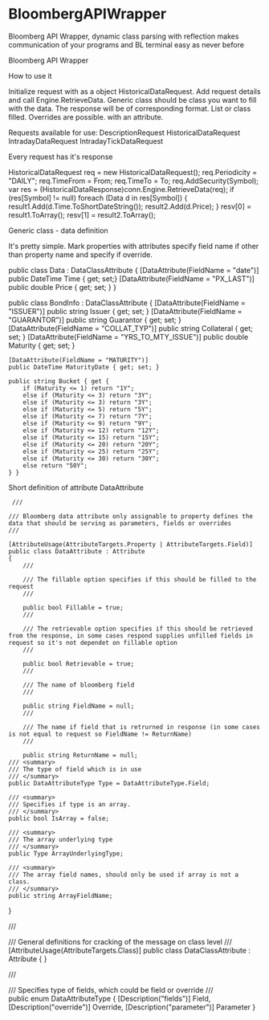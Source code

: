 # BloombergAPIWrapper
Bloomberg API Wrapper, dynamic class parsing with reflection makes communication of your programs and BL terminal easy as never before 


Bloomberg API Wrapper

How to use it

Initialize request with as a object HistoricalDataRequest. Add request details and call Engine.RetrieveData. Generic class should be class you want to fill with the data. The response will be of corresponding format. List or class filled. Overrides are possible. with an attribute.

Requests available for use: 
DescriptionRequest
HistoricalDataRequest
IntradayDataRequest
IntradayTickDataRequest

Every request has it's response 

HistoricalDataRequest req = new HistoricalDataRequest();
            req.Periodicity = "DAILY";
            req.TimeFrom = From;
            req.TimeTo = To;
            req.AddSecurity(Symbol);
            var res = (HistoricalDataResponse)conn.Engine.RetrieveData(req);
            if (res[Symbol] != null)
                foreach (Data d in res[Symbol])
                {
                    result1.Add(d.Time.ToShortDateString());
                    result2.Add(d.Price);
                }
        resv[0] = result1.ToArray();
        resv[1] = result2.ToArray();

Generic class - data definition

It's pretty simple. Mark properties with attributes specify field name if other than property name and specify if override.


  public class Data : DataClassAttribute
    {
        [DataAttribute(FieldName = "date")]
        public DateTime Time { get; set;}
        [DataAttribute(FieldName = "PX_LAST")]
        public double Price { get; set; }
}

public class BondInfo : DataClassAttribute {
    [DataAttribute(FieldName = "ISSUER")]
    public string Issuer { get; set; }
    [DataAttribute(FieldName = "GUARANTOR")]
    public string Guarantor { get; set; }
    [DataAttribute(FieldName = "COLLAT_TYP")]
    public string Collateral { get; set; }
    [DataAttribute(FieldName = "YRS_TO_MTY_ISSUE")]
    public double Maturity { get; set; }

    [DataAttribute(FieldName = "MATURITY")]
    public DateTime MaturityDate { get; set; }

    public string Bucket { get {
        if (Maturity <= 1) return "1Y";
        else if (Maturity <= 3) return "3Y";
        else if (Maturity <= 3) return "3Y";
        else if (Maturity <= 5) return "5Y";
        else if (Maturity <= 7) return "7Y";
        else if (Maturity <= 9) return "9Y";
        else if (Maturity <= 12) return "12Y";
        else if (Maturity <= 15) return "15Y";
        else if (Maturity <= 20) return "20Y";
        else if (Maturity <= 25) return "25Y";
        else if (Maturity <= 30) return "30Y";
        else return "50Y";
    } }

Short definition of attribute DataAttribute


     /// 

    /// Bloomberg data attribute only assignable to property defines the data that should be serving as parameters, fields or overrides
    /// 

    [AttributeUsage(AttributeTargets.Property | AttributeTargets.Field)]
    public class DataAttribute : Attribute
    {
        /// 

        /// The fillable option specifies if this should be filled to the request
        /// 

        public bool Fillable = true;
        /// 

        /// The retrievable option specifies if this should be retrieved from the response, in some cases respond supplies unfilled fields in request so it's not dependet on fillable option
        /// 

        public bool Retrievable = true;
        /// 

        /// The name of bloomberg field
        /// 

        public string FieldName = null;
        /// 

        /// The name if field that is retrurned in response (in some cases is not equal to request so FieldName != ReturnName)
        /// 

        public string ReturnName = null;
    /// <summary>
    /// The type of field which is in use
    /// </summary>
    public DataAttributeType Type = DataAttributeType.Field;

    /// <summary>
    /// Specifies if type is an array.
    /// </summary>
    public bool IsArray = false;

    /// <summary>
    /// The array underlying type
    /// </summary>
    public Type ArrayUnderlyingType;

    /// <summary>
    /// The array field names, should only be used if array is not a class.
    /// </summary>
    public string ArrayFieldName;


}

/// <summary>
/// General definitions for cracking of the message on class level
/// </summary>
[AttributeUsage(AttributeTargets.Class)]
public class DataClassAttribute : Attribute
{
}

/// <summary>
/// Specifies type of fields, which could be field or override
/// </summary>
public enum DataAttributeType
{
    [Description("fields")]
    Field,
    [Description("override")]
    Override,
    [Description("parameter")]
    Parameter
}
